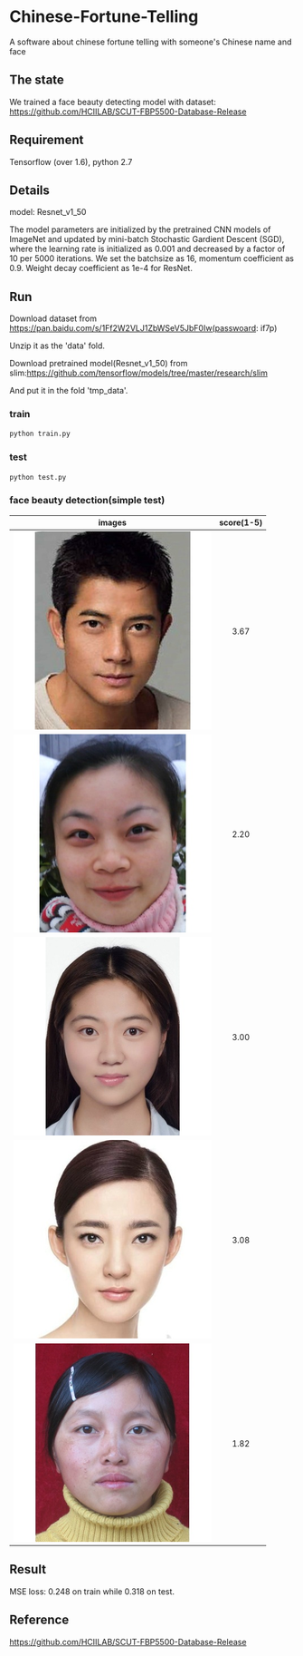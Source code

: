 # Chinese-Fortune-Telling
A software about chinese fortune telling with someone's Chinese name and face
## The state
We trained a face beauty detecting model with dataset: https://github.com/HCIILAB/SCUT-FBP5500-Database-Release
## Requirement
Tensorflow (over 1.6), python 2.7
## Details
model: Resnet_v1_50


The model parameters are initialized by the pretrained CNN models of ImageNet and updated by mini-batch Stochastic Gardient Descent (SGD), where the learning rate is initialized as 0.001 and decreased by a factor of 10 per 5000 iterations. We set the batchsize as 16, momentum coefficient as 0.9. Weight decay coefficient as 1e-4 for ResNet.

## Run
Download dataset from https://pan.baidu.com/s/1Ff2W2VLJ1ZbWSeV5JbF0Iw(passwoard: if7p)

Unzip it as the 'data' fold.

Download pretrained model(Resnet_v1_50) from slim:https://github.com/tensorflow/models/tree/master/research/slim

And put it in the fold 'tmp_data'.
### train
```Bash
python train.py
```
### test
```Bash
python test.py
```
### face beauty detection(simple test)
| images      | score(1-5)     | 
| ---------- | :-----------:  | 
|   ![img](https://github.com/2012013382/Chinese-Fortune-Telling/blob/master/data/2.jpg)   | 3.67     | 
|   ![img](https://github.com/2012013382/Chinese-Fortune-Telling/blob/master/data/3.jpg)   | 2.20     | 
|   ![img](https://github.com/2012013382/Chinese-Fortune-Telling/blob/master/data/4.jpg)   | 3.00     | 
|   ![img](https://github.com/2012013382/Chinese-Fortune-Telling/blob/master/data/5.jpg)   | 3.08     | 
|   ![img](https://github.com/2012013382/Chinese-Fortune-Telling/blob/master/data/6.jpg)   | 1.82     | 
## Result
MSE loss: 0.248 on train while 0.318 on test.

## Reference
https://github.com/HCIILAB/SCUT-FBP5500-Database-Release

